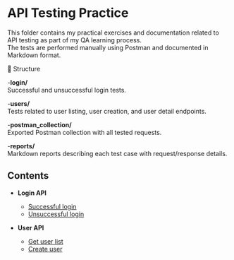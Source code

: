 # API Testing Practice

This folder contains my practical exercises and documentation related to API testing as part of my QA learning process.  
The tests are performed manually using Postman and documented in Markdown format.

📂 Structure

-**login/**  
Successful and unsuccessful login tests.

-**users/**  
Tests related to user listing, user creation, and user detail endpoints.

-**postman_collection/**  
Exported Postman collection with all tested requests.

-**reports/**  
Markdown reports describing each test case with request/response details.


## Contents

- **Login API**
  - [Successful login](login/login_success_test.md)
  - [Unsuccessful login](login/login_unsuccessful_test.md)

- **User API**
  - [Get user list](users/get_users_test.md)
  - [Create user](users/create_user_test.md)

